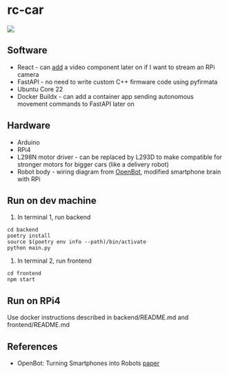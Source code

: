 # rc-car

![](proof.gif)

## Software
* React - can [add](https://www.youtube.com/watch?v=A3nw2M47K50&t=1555s) a video component later on if I want to stream an RPi camera
* FastAPI - no need to write custom C++ firmware code using pyfirmata
* Ubuntu Core 22
* Docker Buildx - can add a container app sending autonomous movement commands to FastAPI later on

## Hardware
* Arduino
* RPi4
* L298N motor driver - can be replaced by L293D to make compatible for stronger motors for bigger cars (like a delivery robot)
* Robot body - wiring diagram from [OpenBot](https://github.com/isl-org/OpenBot/tree/master/body/diy#option-1-diy), modified smartphone brain with RPi

## Run on dev machine
1. In terminal 1, run backend
```
cd backend
poetry install
source $(poetry env info --path)/bin/activate
python main.py
```

1. In terminal 2, run frontend
```
cd frontend
npm start
```

## Run on RPi4
Use docker instructions described in backend/README.md and frontend/README.md

## References
* OpenBot: Turning Smartphones into Robots [paper](https://arxiv.org/abs/2008.10631)
